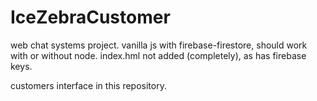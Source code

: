 # IceZebraCustomer
web chat systems project.
vanilla js with firebase-firestore, should work with or without node.
index.hml not added (completely), as has firebase keys.

customers interface in this repository.
